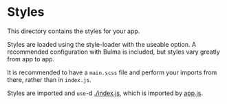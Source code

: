 # Styles

This directory contains the styles for your app.

Styles are loaded using the style-loader with the useable option. A recommended
configuration with Bulma is included, but styles vary greatly from app to app.

It is recommended to have a `main.scss` file and perform your imports from there,
rather than in `index.js`.

Styles are imported and `use`-d [./index.js](./index.js), which is imported by [app.js](../../app.js).
